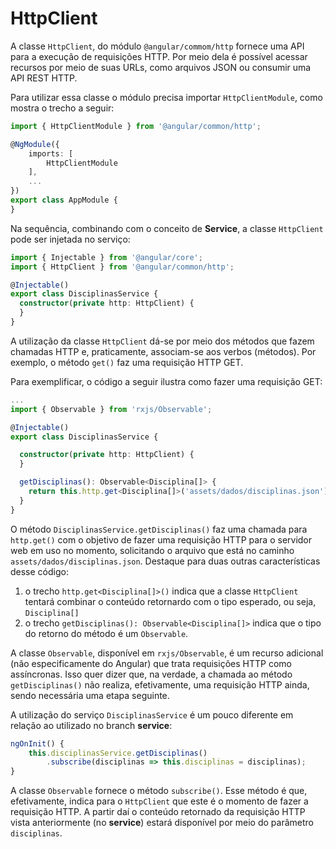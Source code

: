 # HttpClient

A classe `HttpClient`, do módulo `@angular/commom/http` fornece uma API para a execução de requisições HTTP. Por meio dela é possível acessar recursos por meio de suas URLs, como arquivos JSON ou consumir uma API REST HTTP.

Para utilizar essa classe o módulo precisa importar `HttpClientModule`, como mostra o trecho a seguir:

```typescript
import { HttpClientModule } from '@angular/common/http';

@NgModule({
    imports: [
        HttpClientModule
    ],
    ...
})
export class AppModule {
}
```

Na sequência, combinando com o conceito de **Service**, a classe `HttpClient` pode ser injetada no serviço:

```typescript
import { Injectable } from '@angular/core';
import { HttpClient } from '@angular/common/http';

@Injectable()
export class DisciplinasService {
  constructor(private http: HttpClient) {
  }
}
```

A utilização da classe `HttpClient` dá-se por meio dos métodos que fazem chamadas HTTP e, praticamente, associam-se aos verbos (métodos). Por exemplo, o método `get()` faz uma requisição HTTP GET.

Para exemplificar, o código a seguir ilustra como fazer uma requisição GET:

```typescript
...
import { Observable } from 'rxjs/Observable';

@Injectable()
export class DisciplinasService {

  constructor(private http: HttpClient) {
  }

  getDisciplinas(): Observable<Disciplina[]> {
    return this.http.get<Disciplina[]>('assets/dados/disciplinas.json');
  }
}
```

O método `DisciplinasService.getDisciplinas()` faz uma chamada para `http.get()` com o objetivo de fazer uma requisição HTTP para o servidor web em uso no momento, solicitando o arquivo que está no caminho `assets/dados/disciplinas.json`. Destaque para duas outras características desse código:

1. o trecho `http.get<Disciplina[]>()` indica que a classe `HttpClient` tentará combinar o conteúdo retornardo com o tipo esperado, ou seja, `Disciplina[]`
2. o trecho `getDisciplinas(): Observable<Disciplina[]>` indica que o tipo do retorno do método é um `Observable`.

A classe `Observable`, disponível em `rxjs/Observable`, é um recurso adicional (não especificamente do Angular) que trata requisições HTTP como assíncronas. Isso quer dizer que, na verdade, a chamada ao método `getDisciplinas()` não realiza, efetivamente, uma requisição HTTP ainda, sendo necessária uma etapa seguinte.

A utilização do serviço `DisciplinasService` é um pouco diferente em relação ao utilizado no branch **service**:

```typescript
ngOnInit() {
    this.disciplinasService.getDisciplinas()
        .subscribe(disciplinas => this.disciplinas = disciplinas);
}
```

A classe `Observable` fornece o método `subscribe()`. Esse método é que, efetivamente, indica para o `HttpClient` que este é o momento de fazer a requisição HTTP. A partir daí o conteúdo retornado da requisição HTTP vista anteriormente (no **service**) estará disponível por meio do parâmetro `disciplinas`. 
